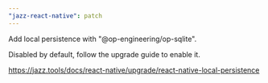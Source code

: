 ```yaml
---
"jazz-react-native": patch
---
```


Add local persistence with "@op-engineering/op-sqlite".

Disabled by default, follow the upgrade guide to enable it.

https://jazz.tools/docs/react-native/upgrade/react-native-local-persistence
